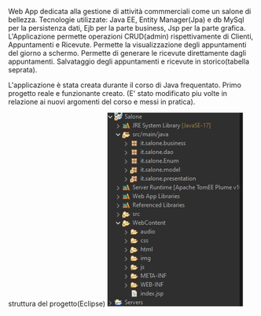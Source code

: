Web App dedicata alla gestione di attività commmerciali come un salone di bellezza. 
Tecnologie utilizzate: Java EE, Entity Manager(Jpa) e db MySql per la persistenza dati, Ejb per la parte business, Jsp per la parte grafica. 
L'Applicazione permette operazioni CRUD(admin) rispettivamente di Clienti, Appuntamenti e Ricevute. 
Permette la visualizzazione degli appuntamenti del giorno a schermo. 
Permette di generare le ricevute direttamente dagli appuntamenti. Salvataggio degli appuntamenti e ricevute in storico(tabella seprata).

L'applicazione è stata creata durante il corso di Java frequentato. Primo progetto reale e funzionante creato. 
(E' stato modificato piu volte in relazione ai nuovi argomenti del corso e messi in pratica).

struttura del progetto(Eclipse)
![index](Salone/WebContent/img/struttura.jpg)
